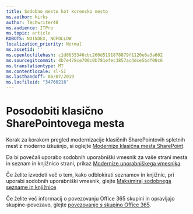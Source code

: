 ```yaml
---
title: Sodobno mesto kot korensko mesto
ms.author: kirks
author: Techwriter40
ms.audience: ITPro
ms.topic: article
ROBOTS: NOINDEX, NOFOLLOW
localization_priority: Normal
ms.assetid: ''
ms.openlocfilehash: c1d8635346cbc260d5191878879f1120e6a3a602
ms.sourcegitcommit: 4b7e478ce700c0b781efec3857ac4dce5bdf00c6
ms.translationtype: MT
ms.contentlocale: sl-SI
ms.lasthandoff: 06/07/2019
ms.locfileid: "34760216"
---
```

# <a name="modernize-classic-sharepoint-site"></a>Posodobiti klasično SharePointovega mesta

Korak za korakom pregled modernizacije klasičnih SharePointovih spletnih mest z moderno izkušnjo, si oglejte [Modernize klasična mesta SharePoint](https://docs.microsoft.com/sharepoint/dev/transform/modernize-classic-sites).

Da bi povečali uporabo sodobnih uporabniški vmesnik za vaše strani mesta in seznam in knjižnico strani, prikaz [Modernize uporabniškega vmesnika](https://docs.microsoft.com/sharepoint/dev/transform/modernize-userinterface). 

Če želite izvedeti več o tem, kako odblokirati seznamov in knjižnic, pri uporabi sodobnih uporabniški vmesnik, glejte [Maksimiraj sodobnega sezname in knjižnice](https://docs.microsoft.com/sharepoint/dev/transform/modernize-userinterface-lists-and-libraries)

Če želite več informacij o povezovanju Office 365 skupini in opravljajo skupine-povezavo, glejte [povezovanje s skupino Office 365](https://docs.microsoft.com/sharepoint/dev/transform/modernize-connect-to-office365-group).
